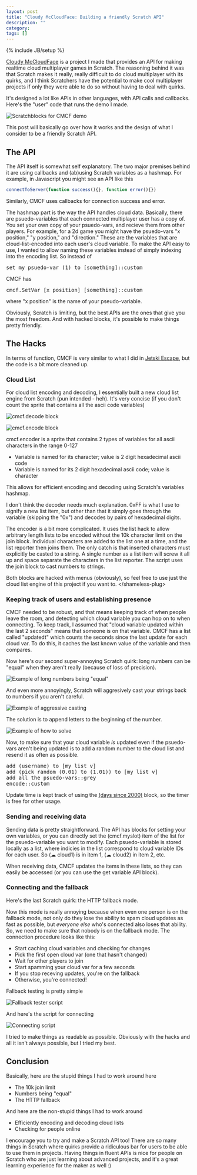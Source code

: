 ```yaml
---
layout: post
title: "Cloudy McCloudFace: Building a friendly Scratch API"
description: ""
category: 
tags: []
---
```

{% include JB/setup %}

[Cloudy McCloudFace](https://scratch.mit.edu/projects/109772772/) is a project I made that provides an API for making realtime cloud multiplayer games in Scratch. The reasoning behind it was that Scratch makes it really, really difficult to do cloud multiplayer with its quirks, and I think Scratchers have the potential to make cool multiplayer projects if only they were able to do so without having to deal with quirks.

It's designed a lot like APIs in other languages, with API calls and callbacks. Here's the "user" code that runs the demo I made.

![Scratchblocks for CMCF demo](http://image.prntscr.com/image/95bd9d5b3c184ce991493e4d239d9e27.png)

This post will basically go over how it works and the design of what I consider to be a friendly Scratch API.

## The API ##

The API itself is somewhat self explanatory. The two major premises behind it are using callbacks and (ab)using Scratch variables as a hashmap. For example, in Javascript you might see an API like this

```javascript
connectToServer(function success(){}, function error(){})
```

Similarly, CMCF uses callbacks for connection success and error.

The hashmap part is the way the API handles cloud data. Basically, there are psuedo-variables that each connected multiplayer user has a copy of. You set your own copy of your psuedo-vars, and recieve them from other players. For example, for a 2d game you might have the psuedo-vars "x position," "y position," and "direction." These are the variables that are cloud-list-encoded into each user's cloud variable. To make the API easy to use, I wanted to allow naming these variables instead of simply indexing into the encoding list. So instead of
<pre class="blocks">
set my psuedo-var (1) to [something]::custom
</pre>
CMCF has
<pre class="blocks">
cmcf.SetVar [x position] [something]::custom
</pre>
where "x position" is the name of your pseudo-variable.

Obviously, Scratch is limiting, but the best APIs are the ones that give you the most freedom. And with hacked blocks, it's possible to make things pretty friendly.

## The Hacks ##

In terms of function, CMCF is very similar to what I did in [Jetski Escape](https://scratch.mit.edu/projects/47027704/), but the code is a bit more cleaned up.

### Cloud List ###

For cloud list encoding and decoding, I essentially built a new cloud list engine from Scratch (pun intended - heh). It's very concise (if you don't count the sprite that contains all the ascii code variables)

![cmcf.decode block](http://image.prntscr.com/image/e77e28f744dc47a6b70a4958dc5794fc.png)

![cmcf.encode block](http://image.prntscr.com/image/c4b604b7a3cd4a6bbedce5de09328c36.png)

cmcf.encoder is a sprite that contains 2 types of variables for all ascii characters in the range 0-127

- Variable is named for its character; value is 2 digit hexadecimal ascii code
- Variable is named for its 2 digit hexadecimal ascii code; value is character

This allows for efficient encoding and decoding using Scratch's variables hashmap.

I don't think the decoder needs much explanation. 0xFF is what I use to signify a new list item, but other than that it simply goes through the variable (skipping the "0x") and decodes by pairs of hexadecimal digits.

The encoder is a bit more complicated. It uses the list hack to allow arbitrary length lists to be encoded without the 10k character limit on the join block. Individual characters are added to the list one at a time, and the list reporter then joins them. The only catch is that inserted characters must explicitly be casted to a string. A single number as a list item will screw it all up and space separate the characters in the list reporter. The script uses the join block to cast numbers to strings.

Both blocks are hacked with menus (obviously), so feel free to use just the cloud list engine of this project if you want to.
&lt;/shameless-plug&gt;

### Keeping track of users and establishing presence ###

CMCF needed to be robust, and that means keeping track of when people leave the room, and detecting which cloud variable you can hop on to when connecting. To keep track, I assumed that "cloud variable updated within the last 2 seconds" means that someone is on that variable. CMCF has a list called "updatedt" which counts the seconds since the last update for each cloud var. To do this, it caches the last known value of the variable and then compares.

Now here's our second super-annoying Scratch quirk: long numbers can be "equal" when they aren't really (because of loss of precision).

![Example of long numbers being "equal"](http://image.prntscr.com/image/50b685074f2c4a409590b0b75f268582.png)

And even more annoyingly, Scratch will aggresively cast your strings back to numbers if you aren't careful.

![Example of aggressive casting](http://image.prntscr.com/image/b6a7b4df88db42d39627fdcb4ec94d4d.png)

The solution is to append letters to the beginning of the number.

![Example of how to solve](http://image.prntscr.com/image/6e8bc236572348979c0afecf6bde4407.png)

Now, to make sure that your cloud variable *is* updated even if the psuedo-vars aren't being updated is to add a random number to the cloud list and resend it as often as possible.
<pre class="blocks">
add (username) to [my list v]
add (pick random (0.01) to (1.01)) to [my list v]
add all the psuedo-vars::grey
encode::custom
</pre>

Update time is kept track of using the [(days since 2000)](scratchblocks:inline) block, so the timer is free for other usage.

### Sending and receiving data ###

Sending data is pretty straightforward. The API has blocks for setting your own variables, or you can directly set the (cmcf.myslot) item of the list for the psuedo-variable you want to modify. Each psuedo-variable is stored locally as a list, where indicies in the list correspond to cloud variable IDs for each user. So (&#9729; cloud1) is in item 1, (&#9729; cloud2) in item 2, etc.

When receiving data, CMCF updates the items in these lists, so they can easily be accessed (or you can use the get variable API block).

### Connecting and the fallback ###

Here's the last Scratch quirk: the HTTP fallback mode.

Now this mode is really annoying because when even one person is on the fallback mode, not only do they lose the ability to spam cloud updates as fast as possible, but *everyone else* who's connected also loses that ability. So, we need to make sure that nobody is on the fallback mode. The connection procedure looks like this:

- Start caching cloud variables and checking for changes
- Pick the first open cloud var (one that hasn't changed)
- Wait for other players to join
- Start spamming your cloud var for a few seconds
- If you stop receving updates, you're on the fallback
- Otherwise, you're connected!

Fallback testing is pretty simple

![Fallback tester script](http://image.prntscr.com/image/191fef18aa83464d8a4be1507f0880b8.png)

And here's the script for connecting

![Connecting script](http://image.prntscr.com/image/49db94e2b5a444d0a85ce034b0cf8c23.png)

I tried to make things as readable as possible. Obviously with the hacks and all it isn't always possible, but I tried my best.

## Conclusion ##

Basically, here are the stupid things I had to work around here

- The 10k join limit
- Numbers being "equal"
- The HTTP fallback

And here are the non-stupid things I had to work around

- Efficiently encoding and decoding cloud lists
- Checking for people online

I encourage you to try and make a Scratch API too! There are so many things in Scratch where quirks provide a ridiculous bar for users to be able to use them in projects. Having things in fluent APIs is nice for people on Scratch who are just learning about advanced projects, and it's a great learning experience for the maker as well :)
